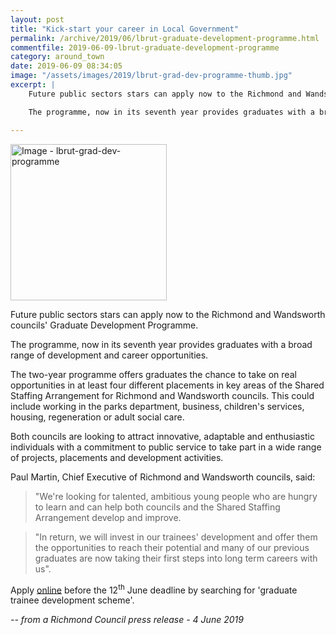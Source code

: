 ```yaml
---
layout: post
title: "Kick-start your career in Local Government"
permalink: /archive/2019/06/lbrut-graduate-development-programme.html
commentfile: 2019-06-09-lbrut-graduate-development-programme
category: around_town
date: 2019-06-09 08:34:05
image: "/assets/images/2019/lbrut-grad-dev-programme-thumb.jpg"
excerpt: |
    Future public sectors stars can apply now to the Richmond and Wandsworth councils' Graduate Development Programme.

    The programme, now in its seventh year provides graduates with a broad range of development and career opportunities.

---
```


<a href="/assets/images/2019/lbrut-grad-dev-programme.jpg" title="Click for a larger image"><img src="/assets/images/2019/lbrut-grad-dev-programme-thumb.jpg" width="250" alt="Image - lbrut-grad-dev-programme"  class="photo right"/></a>

Future public sectors stars can apply now to the Richmond and Wandsworth councils' Graduate Development Programme.

The programme, now in its seventh year provides graduates with a broad range of development and career opportunities.

The two-year programme offers graduates the chance to take on real opportunities in at least four different placements in key areas of the Shared Staffing Arrangement for Richmond and Wandsworth councils. This could include working in the parks department, business, children's services, housing, regeneration or adult social care.

Both councils are looking to attract innovative, adaptable and enthusiastic individuals with a commitment to public service to take part in a wide range of projects, placements and development activities.

Paul Martin, Chief Executive of Richmond and Wandsworth councils, said:

> "We're looking for talented, ambitious young people who are hungry to learn and can help both councils and the Shared Staffing Arrangement develop and improve.

> "In return, we will invest in our trainees' development and offer them the opportunities to reach their potential and many of our previous graduates are now taking their first steps into long term careers with us".

Apply [online](https://jobs.richmondandwandsworth.gov.uk/jobs/job/Graduate-Programme-Project-Officer/841) before the 12<sup>th</sup> June deadline by searching for 'graduate trainee development scheme'.

<cite>-- from a Richmond Council press release - 4 June 2019</cite>
